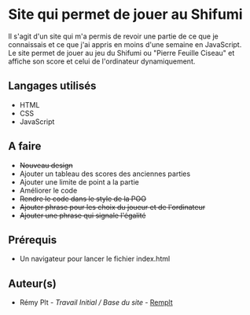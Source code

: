 # Site qui permet de jouer au Shifumi

Il s'agit d'un site qui m'a permis de revoir une partie de ce que je connaissais et ce que j'ai appris en moins d'une semaine en JavaScript. <br>
Le site permet de jouer au jeu du Shifumi ou "Pierre Feuille Ciseau" et affiche son score et celui de l'ordinateur dynamiquement.<br>

## Langages utilisés
- HTML
- CSS
- JavaScript

## A faire
- ~~Nouveau design~~
- Ajouter un tableau des scores des anciennes parties
- Ajouter une limite de point a la partie
- Améliorer le code
- ~~Rendre le code dans le style de la POO~~
- ~~Ajouter phrase pour les choix du joueur et de l'ordinateur~~
- ~~Ajouter une phrase qui signale l'égalité~~


## Prérequis
- Un navigateur pour lancer le fichier index.html

## Auteur(s)
<ul>
  <li> Rémy Plt - <i> Travail Initial / Base du site </i> - <a href="https://github.com/Remplt"> Remplt </a>
</ul>
